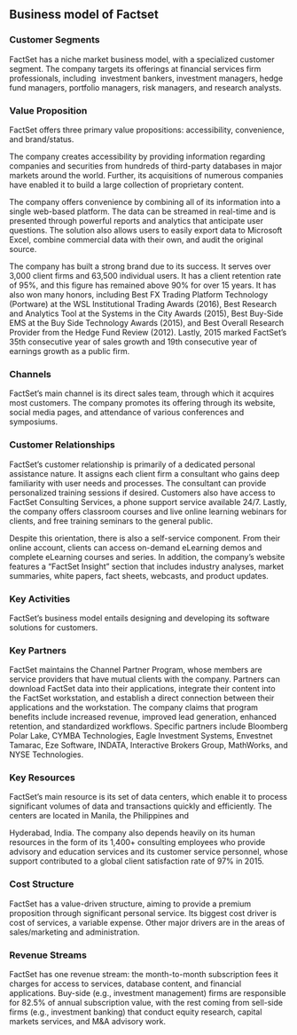 Business model of Factset
-------------------------

 ### Customer Segments

 FactSet has a niche market business model, with a specialized customer segment. The company targets its offerings at financial services firm professionals, including  investment bankers, investment managers, hedge fund managers, portfolio managers, risk managers, and research analysts.

 ### Value Proposition

 FactSet offers three primary value propositions: accessibility, convenience, and brand/status.

 The company creates accessibility by providing information regarding companies and securities from hundreds of third-party databases in major markets around the world. Further, its acquisitions of numerous companies have enabled it to build a large collection of proprietary content.

 The company offers convenience by combining all of its information into a single web-based platform. The data can be streamed in real-time and is presented through powerful reports and analytics that anticipate user questions. The solution also allows users to easily export data to Microsoft Excel, combine commercial data with their own, and audit the original source.

 The company has built a strong brand due to its success. It serves over 3,000 client firms and 63,500 individual users. It has a client retention rate of 95%, and this figure has remained above 90% for over 15 years. It has also won many honors, including Best FX Trading Platform Technology (Portware) at the WSL Institutional Trading Awards (2016), Best Research and Analytics Tool at the Systems in the City Awards (2015), Best Buy-Side EMS at the Buy Side Technology Awards (2015), and Best Overall Research Provider from the Hedge Fund Review (2012). Lastly, 2015 marked FactSet’s 35th consecutive year of sales growth and 19th consecutive year of earnings growth as a public firm.

 ### Channels

 FactSet’s main channel is its direct sales team, through which it acquires most customers. The company promotes its offering through its website, social media pages, and attendance of various conferences and symposiums.

 ### Customer Relationships

 FactSet’s customer relationship is primarily of a dedicated personal assistance nature. It assigns each client firm a consultant who gains deep familiarity with user needs and processes. The consultant can provide personalized training sessions if desired. Customers also have access to FactSet Consulting Services, a phone support service available 24/7. Lastly, the company offers classroom courses and live online learning webinars for clients, and free training seminars to the general public.

 Despite this orientation, there is also a self-service component. From their online account, clients can access on-demand eLearning demos and complete eLearning courses and series. In addition, the company’s website features a “FactSet Insight” section that includes industry analyses, market summaries, white papers, fact sheets, webcasts, and product updates.

 ### Key Activities

 FactSet’s business model entails designing and developing its software solutions for customers.

 ### Key Partners

 FactSet maintains the Channel Partner Program, whose members are service providers that have mutual clients with the company. Partners can download FactSet data into their applications, integrate their content into the FactSet workstation, and establish a direct connection between their applications and the workstation. The company claims that program benefits include increased revenue, improved lead generation, enhanced retention, and standardized workflows. Specific partners include Bloomberg Polar Lake, CYMBA Technologies, Eagle Investment Systems, Envestnet Tamarac, Eze Software, INDATA, Interactive Brokers Group, MathWorks, and NYSE Technologies.

 ### Key Resources

 FactSet’s main resource is its set of data centers, which enable it to process significant volumes of data and transactions quickly and efficiently. The centers are located in Manila, the Philippines and

 Hyderabad, India. The company also depends heavily on its human resources in the form of its 1,400+ consulting employees who provide advisory and education services and its customer service personnel, whose support contributed to a global client satisfaction rate of 97% in 2015.

 ### Cost Structure

 FactSet has a value-driven structure, aiming to provide a premium proposition through significant personal service. Its biggest cost driver is cost of services, a variable expense. Other major drivers are in the areas of sales/marketing and administration.

 ### Revenue Streams

 FactSet has one revenue stream: the month-to-month subscription fees it charges for access to services, database content, and financial applications. Buy-side (e.g., investment management) firms are responsible for 82.5% of annual subscription value, with the rest coming from sell-side firms (e.g., investment banking) that conduct equity research, capital markets services, and M&A advisory work.